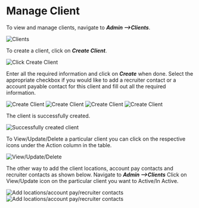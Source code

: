Manage Client
=========

To view and manage clients, navigate to _**Admin -->Clients**_.

![Clients](../../images/admin/client_page.png)

To create a client, click on _**Create Client**_.  

![Click Create Client](../../images/admin/click_create_client.png)

Enter all the required information and click on _**Create**_ when done. 
Select the appropriate checkbox if you would like to add a recruiter contact or a account payable contact for this client and fill out all the required information. 

![Create Client](../../images/admin/create_client_1.png)
![Create Client](../../images/admin/create_client1.png)
![Create Client](../../images/admin/create_client2.png)
![Create Client](../../images/admin/create_client3.png)

The client is successfully created.  

![Successfully created client](../../images/admin/successfully_created_client.png)

To View/Update/Delete a particular client you can click on the respective icons under the Action column in the table.  

![View/Update/Delete](../../images/admin/client_actions.png)

The other way to add the client locations, account pay contacts and recruiter contacts as shown below.
Navigate to _**Admin -->Clients**_ Click on View/Update icon on the particular client you want to Active/In Active.

![Add locations/account pay/recruiter contacts](../../images/admin/add-locations-and-contacts.png)
![Add locations/account pay/recruiter contacts](../../images/admin/add-locations-and-contacts1.png)
